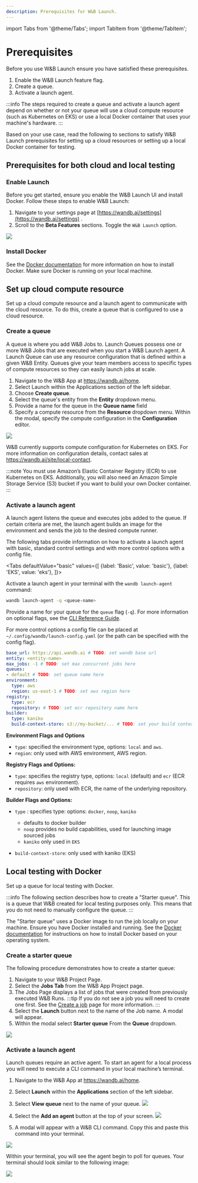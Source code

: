 ```yaml
---
description: Prerequisites for W&B Launch.
---
```

import Tabs from '@theme/Tabs';
import TabItem from '@theme/TabItem';

# Prerequisites
Before you use W&B Launch ensure you have satisfied these prerequisites.

1. Enable the W&B Launch feature flag.
2. Create a queue.
3. Activate a launch agent.


:::info
The steps required to create a queue and activate a launch agent depend on whether or not your queue will use a cloud compute resource (such as Kubernetes on EKS) or use a local Docker container that uses your machine's hardware.
:::

Based on your use case, read the following to sections to satisfy W&B Launch prerequisites for setting up a cloud resources or setting up a local Docker container for testing.

## Prerequisites for both cloud and local testing

### Enable Launch
Before you get started, ensure you enable the W&B Launch UI and install Docker. Follow these steps to enable W&B Launch:

1. Navigate to your settings page at [https://wandb.ai/settings](https://wandb.ai/settings) .
2. Scroll to the **Beta Features** sections. Toggle the `W&B Launch` option.

![](/images/launch/toggle_beta_flag.png)

### Install Docker
See the [Docker documentation](https://docs.docker.com/get-docker/) for more information on how to install Docker. Make sure Docker is running on your local machine.



## Set up cloud compute resource
Set up a cloud compute resource and a launch agent to communicate with the cloud resource. To do this, create a queue that is configured to use a cloud resource.


### Create a queue
A queue is where you add W&B Jobs to. Launch Queues possess one or more W&B Jobs that are executed when you start a W&B Launch agent. A Launch Queue can use  any resource configuration that is defined within a given W&B Entity.  Queues give your team members access to specific types of compute resources so they can easily launch jobs at scale. 

1. Navigate to the W&B App at https://wandb.ai/home.
2. Select Launch within the Applications section of the left sidebar.
3. Choose **Create queue**.
4. Select the queue's entity from the **Entity** dropdown menu.
5. Provide a name for the queue in the **Queue name** field
6. Specify a compute resource from the **Resource** dropdown menu. Within the modal, specify the compute configuration in the **Configuration** editor.

![](/images/launch/create_a_queue.png)

W&B currently supports compute configuration for Kubernetes on EKS. For more information on configuration details, contact sales at https://wandb.ai/site/local-contact. 

:::note
You must use Amazon’s Elastic Container Registry (ECR) to use Kubernetes on EKS. Additionally, you will also need an Amazon Simple Storage Service (S3) bucket if you want to build your own Docker container. 
:::

### Activate a launch agent
A launch agent listens the queue and executes jobs added to the queue. If certain criteria are met, the launch agent builds an image for the environment and sends the job to the desired compute runner. 

The following tabs provide information on how to activate a launch agent with basic, standard control settings and with more control options with a config file.


<Tabs
  defaultValue="basic"
  values={[
    {label: 'Basic', value: 'basic'},
    {label: 'EKS', value: 'eks'},
  ]}>
  <TabItem value="basic">

Activate a launch agent in your terminal with the `wandb launch-agent` command:

```bash
wandb launch-agent -q <queue-name>
```
Provide a name for your queue for the `queue` flag (`-q`). For more information on optional flags, see the [CLI Reference Guide](../../ref/cli/README.md).


  </TabItem>
  <TabItem value="eks">

For more control options a config file can be placed at `~/.config/wandb/launch-config.yaml` (or the path can be specified with the config flag).

```yaml
base_url: https://api.wandb.ai # TODO: set wandb base url
entity: <entity-name>
max_jobs: -1 # TODO: set max concurrent jobs here
queues:
- default # TODO: set queue name here
environment:
  type: aws
  region: us-east-1 # TODO: set aws region here
registry:
  type: ecr
  repository: # TODO: set ecr repository name here
builder:
  type: kaniko
  build-context-store: s3://my-bucket/... # TODO: set your build context store here
```

**Environment Flags and Options**

- `type`: specified the environment type, options: `local` and `aws`.
- `region`: only used with AWS environment, AWS region.

**Registry Flags and Options:**

- `type`: specifies the registry type, options: `local` (default) and `ecr` (ECR requires `aws` environment).
- `repository`: only used with ECR, the name of the underlying repository.

**Builder Flags and Options:**

- `type` : specifies type: options: `docker`, `noop`, `kaniko`
    - defaults to docker builder
    - `noop` provides no build capabilities, used for launching image sourced jobs
    - `kaniko` only used in `EKS`
- `build-context-store`: only used with kaniko (EKS)


  </TabItem>
</Tabs>




## Local testing with Docker
Set up a queue for local testing with Docker. 

:::info
The following section describes how to create a "Starter queue". This is a queue that W&B created for local testing purposes only. This means that you do not need to manually configure the queue. 
:::

The "Starter queue" uses a Docker image to run the job locally on your machine. Ensure you have Docker installed and running. See the [Docker documentation](https://docs.docker.com/get-docker/) for instructions on how to install Docker based on your operating system.


### Create a starter queue 
The following procedure demonstrates how to create a starter queue:

1. Navigate to your W&B Project Page. 
2. Select the **Jobs Tab** from the W&B App Project page.
3. The Jobs Page displays a list of jobs that were created from previously executed W&B Runs. 
:::tip
If you do not see a job you will need to create one first. See the [Create a job](./create-job.md) page for more information.
:::
4. Select the **Launch** button next to the name of the Job name. A modal will appear.
5. Within the modal select **Starter queue** From the **Queue** dropdown.

![](/images/launch/starter_queue.png)

### Activate a launch agent
Launch queues require an active agent. To start an agent for a local process you will need to execute a CLI command in your local machine’s terminal. 

1. Navigate to the W&B App at https://wandb.ai/home.
2. Select **Launch** within the **Applications** section of the left sidebar.
3. Select **View queue** next to the name of your queue.
![](/images/launch/view_queue_button.png)


4. Select the **Add an agent** button at the top of your screen.
![](/images/launch/add_agent_zoom.png)

5. A modal will appear with a W&B CLI command. Copy this and paste this command into your terminal.

![](/images/launch/add_agent_dark_background.png)

Within your terminal, you will see the agent begin to poll for queues. Your terminal should look similar to the following image:

![](/images/launch/terminal_gs.png)